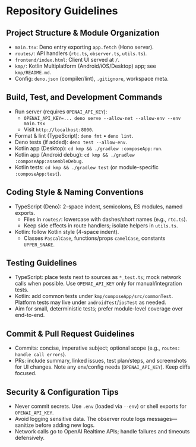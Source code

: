 # Repository Guidelines

## Project Structure & Module Organization
- `main.tsx`: Deno entry exporting `app.fetch` (Hono server).
- `routes/`: API handlers (`rtc.ts`, `observer.ts`, `utils.ts`).
- `frontend/index.html`: Client UI served at `/`.
- `kmp/`: Kotlin Multiplatform (Android/iOS/Desktop) app; see `kmp/README.md`.
- Config: `deno.json` (compiler/lint), `.gitignore`, workspace meta.

## Build, Test, and Development Commands
- Run server (requires `OPENAI_API_KEY`):
  - `OPENAI_API_KEY=... deno serve --allow-net --allow-env --env main.tsx`
  - Visit `http://localhost:8000`.
- Format & lint (TypeScript): `deno fmt` • `deno lint`.
- Deno tests (if added): `deno test --allow-env`.
- Kotlin app (Desktop): `cd kmp && ./gradlew :composeApp:run`.
- Kotlin app (Android debug): `cd kmp && ./gradlew :composeApp:assembleDebug`.
- Kotlin tests: `cd kmp && ./gradlew test` (or module-specific `:composeApp:test`).

## Coding Style & Naming Conventions
- TypeScript (Deno): 2-space indent, semicolons, ES modules, named exports.
  - Files in `routes/`: lowercase with dashes/short names (e.g., `rtc.ts`).
  - Keep side effects in route handlers; isolate helpers in `utils.ts`.
- Kotlin: follow Kotlin style (4-space indent).
  - Classes `PascalCase`, functions/props `camelCase`, constants `UPPER_SNAKE`.

## Testing Guidelines
- TypeScript: place tests next to sources as `*_test.ts`; mock network calls when possible. Use `OPENAI_API_KEY` only for manual/integration tests.
- Kotlin: add common tests under `kmp/composeApp/src/commonTest`. Platform tests may live under `androidTest`/`iosTest` as needed.
- Aim for small, deterministic tests; prefer module-level coverage over end-to-end.

## Commit & Pull Request Guidelines
- Commits: concise, imperative subject; optional scope (e.g., `routes: handle call errors`).
- PRs: include summary, linked issues, test plan/steps, and screenshots for UI changes. Note any env/config needs (`OPENAI_API_KEY`). Keep diffs focused.

## Security & Configuration Tips
- Never commit secrets. Use `.env` (loaded via `--env`) or shell exports for `OPENAI_API_KEY`.
- Avoid logging sensitive data. The observer route logs messages—sanitize before adding new logs.
- Network calls go to OpenAI Realtime APIs; handle failures and timeouts defensively.
